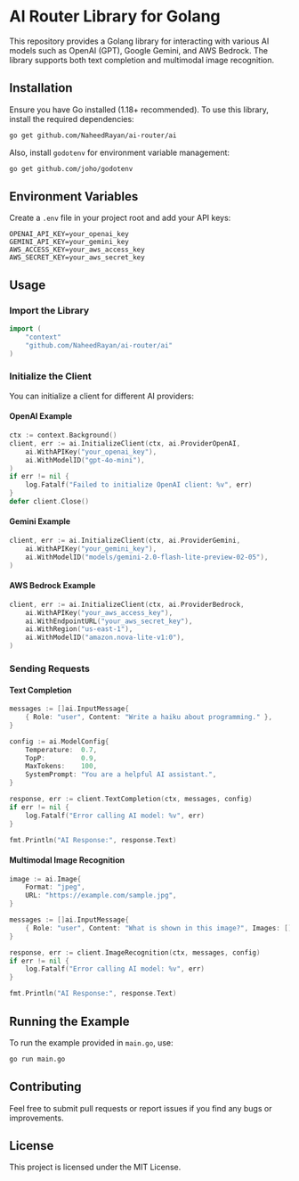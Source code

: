 # AI Router Library for Golang

This repository provides a Golang library for interacting with various AI models such as OpenAI (GPT), Google Gemini, and AWS Bedrock. The library supports both text completion and multimodal image recognition.

## Installation

Ensure you have Go installed (1.18+ recommended). To use this library, install the required dependencies:

```sh
go get github.com/NaheedRayan/ai-router/ai
```

Also, install `godotenv` for environment variable management:

```sh
go get github.com/joho/godotenv
```

## Environment Variables

Create a `.env` file in your project root and add your API keys:

```
OPENAI_API_KEY=your_openai_key
GEMINI_API_KEY=your_gemini_key
AWS_ACCESS_KEY=your_aws_access_key
AWS_SECRET_KEY=your_aws_secret_key
```

## Usage

### Import the Library

```go
import (
    "context"
    "github.com/NaheedRayan/ai-router/ai"
)
```

### Initialize the Client

You can initialize a client for different AI providers:

#### OpenAI Example

```go
ctx := context.Background()
client, err := ai.InitializeClient(ctx, ai.ProviderOpenAI,
    ai.WithAPIKey("your_openai_key"),
    ai.WithModelID("gpt-4o-mini"),
)
if err != nil {
    log.Fatalf("Failed to initialize OpenAI client: %v", err)
}
defer client.Close()
```

#### Gemini Example

```go
client, err := ai.InitializeClient(ctx, ai.ProviderGemini,
    ai.WithAPIKey("your_gemini_key"),
    ai.WithModelID("models/gemini-2.0-flash-lite-preview-02-05"),
)
```

#### AWS Bedrock Example

```go
client, err := ai.InitializeClient(ctx, ai.ProviderBedrock,
    ai.WithAPIKey("your_aws_access_key"),
    ai.WithEndpointURL("your_aws_secret_key"),
    ai.WithRegion("us-east-1"),
    ai.WithModelID("amazon.nova-lite-v1:0"),
)
```

### Sending Requests

#### Text Completion

```go
messages := []ai.InputMessage{
    { Role: "user", Content: "Write a haiku about programming." },
}

config := ai.ModelConfig{
    Temperature:  0.7,
    TopP:         0.9,
    MaxTokens:    100,
    SystemPrompt: "You are a helpful AI assistant.",
}

response, err := client.TextCompletion(ctx, messages, config)
if err != nil {
    log.Fatalf("Error calling AI model: %v", err)
}

fmt.Println("AI Response:", response.Text)
```

#### Multimodal Image Recognition

```go
image := ai.Image{
    Format: "jpeg",
    URL: "https://example.com/sample.jpg",
}

messages := []ai.InputMessage{
    { Role: "user", Content: "What is shown in this image?", Images: []ai.Image{image} },
}

response, err := client.ImageRecognition(ctx, messages, config)
if err != nil {
    log.Fatalf("Error calling AI model: %v", err)
}

fmt.Println("AI Response:", response.Text)
```

## Running the Example

To run the example provided in `main.go`, use:

```sh
go run main.go
```

## Contributing

Feel free to submit pull requests or report issues if you find any bugs or improvements.

## License

This project is licensed under the MIT License.

